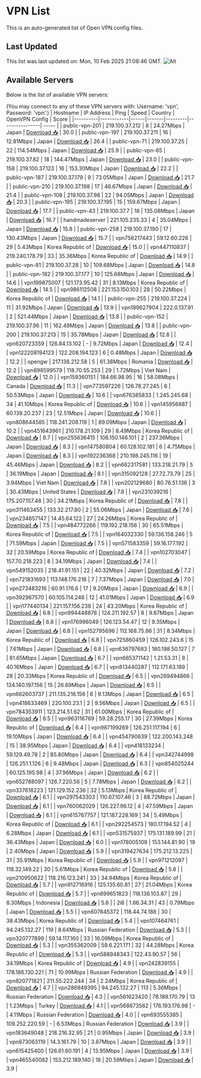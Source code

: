 # VPN List

This is an auto-generated list of Open VPN config files.

## Last Updated

This list was last updated on: Mon, 10 Feb 2025 21:08:46 GMT.
![Alt](https://repobeats.axiom.co/api/embed/186b98318ef1479477931607c1ad7d823f12451f.svg "Repobeats analytics image")

## Available Servers

Below is the list of available VPN servers:

(You may connect to any of these VPN servers with: Username: 'vpn', Password: 'vpn'.)
| Hostname | IP Address | Ping | Speed | Country | OpenVPN Config | Score |
|----------|------------|------|-------|---------|----------------| ----- |
| public-vpn-201 | 219.100.37.212 | 8 | 24.27Mbps | Japan | [Download 📥](./configs/server_0_JP.ovpn) | 30.0 |
| public-vpn-197 | 219.100.37.211 | 16 | 12.81Mbps | Japan | [Download 📥](./configs/server_1_JP.ovpn) | 26.4 |
| public-vpn-71 | 219.100.37.25 | 22 | 114.54Mbps | Japan | [Download 📥](./configs/server_2_JP.ovpn) | 25.9 |
| public-vpn-65 | 219.100.37.82 | 18 | 144.47Mbps | Japan | [Download 📥](./configs/server_3_JP.ovpn) | 23.0 |
| public-vpn-158 | 219.100.37.123 | 16 | 153.30Mbps | Japan | [Download 📥](./configs/server_4_JP.ovpn) | 22.2 |
| public-vpn-187 | 219.100.37.179 | 9 | 73.05Mbps | Japan | [Download 📥](./configs/server_5_JP.ovpn) | 21.7 |
| public-vpn-210 | 219.100.37.198 | 17 | 46.67Mbps | Japan | [Download 📥](./configs/server_6_JP.ovpn) | 21.4 |
| public-vpn-108 | 219.100.37.98 | 22 | 94.05Mbps | Japan | [Download 📥](./configs/server_7_JP.ovpn) | 20.3 |
| public-vpn-195 | 219.100.37.195 | 15 | 159.67Mbps | Japan | [Download 📥](./configs/server_8_JP.ovpn) | 17.7 |
| public-vpn-43 | 219.100.37.7 | 18 | 135.08Mbps | Japan | [Download 📥](./configs/server_9_JP.ovpn) | 16.7 |
| handmadeserver | 221.105.235.33 | 4 | 35.04Mbps | Japan | [Download 📥](./configs/server_10_JP.ovpn) | 15.8 |
| public-vpn-258 | 219.100.37.190 | 17 | 130.43Mbps | Japan | [Download 📥](./configs/server_11_JP.ovpn) | 15.7 |
| vpn756217443 | 59.12.60.226 | 29 | 5.43Mbps | Korea Republic of | [Download 📥](./configs/server_12_KR.ovpn) | 15.0 |
| vpn447110837 | 219.240.178.79 | 33 | 35.36Mbps | Korea Republic of | [Download 📥](./configs/server_13_KR.ovpn) | 14.9 |
| public-vpn-81 | 219.100.37.28 | 10 | 109.68Mbps | Japan | [Download 📥](./configs/server_14_JP.ovpn) | 14.8 |
| public-vpn-182 | 219.100.37.177 | 10 | 125.68Mbps | Japan | [Download 📥](./configs/server_15_JP.ovpn) | 14.6 |
| vpn199875007 | 121.173.95.42 | 31 | 8.13Mbps | Korea Republic of | [Download 📥](./configs/server_16_KR.ovpn) | 14.5 |
| vpn986112508 | 221.153.150.103 | 28 | 50.22Mbps | Korea Republic of | [Download 📥](./configs/server_17_KR.ovpn) | 14.1 |
| public-vpn-255 | 219.100.37.224 | 11 | 31.92Mbps | Japan | [Download 📥](./configs/server_18_JP.ovpn) | 13.9 |
| vpn189627904 | 222.0.137.91 | 2 | 521.44Mbps | Japan | [Download 📥](./configs/server_19_JP.ovpn) | 13.8 |
| public-vpn-152 | 219.100.37.96 | 11 | 162.49Mbps | Japan | [Download 📥](./configs/server_20_JP.ovpn) | 13.8 |
| public-vpn-200 | 219.100.37.213 | 15 | 35.78Mbps | Japan | [Download 📥](./configs/server_21_JP.ovpn) | 12.8 |
| vpn620723359 | 126.84.13.102 | - | 9.72Mbps | Japan | [Download 📥](./configs/server_22_JP.ovpn) | 12.4 |
| vpn122208194123 | 122.208.194.123 | 6 | 0.48Mbps | Japan | [Download 📥](./configs/server_23_JP.ovpn) | 12.2 |
| opengw | 217.138.212.58 | 5 | 61.38Mbps | Romania | [Download 📥](./configs/server_24_RO.ovpn) | 12.2 |
| vpn898599579 | 118.70.55.253 | 29 | 1.72Mbps | Viet Nam | [Download 📥](./configs/server_25_VN.ovpn) | 12.0 |
| vpn159360151 | 184.66.98.95 | 16 | 58.08Mbps | Canada | [Download 📥](./configs/server_26_CA.ovpn) | 11.3 |
| vpn773597226 | 126.78.27.245 | 6 | 50.53Mbps | Japan | [Download 📥](./configs/server_27_JP.ovpn) | 10.6 |
| vpn676385833 | 1.245.245.68 | 34 | 41.10Mbps | Korea Republic of | [Download 📥](./configs/server_28_KR.ovpn) | 10.6 |
| vpn145956887 | 60.139.20.237 | 23 | 12.51Mbps | Japan | [Download 📥](./configs/server_29_JP.ovpn) | 10.6 |
| vpn808644585 | 118.241.208.119 | 1 | 89.09Mbps | Japan | [Download 📥](./configs/server_30_JP.ovpn) | 10.2 |
| vpn451643961 | 210.178.21.109 | 29 | 8.49Mbps | Korea Republic of | [Download 📥](./configs/server_31_KR.ovpn) | 8.7 |
| vpn255636415 | 106.150.146.101 | 2 | 237.36Mbps | Japan | [Download 📥](./configs/server_32_JP.ovpn) | 8.3 |
| vpn147580804 | 60.128.102.181 | 6 | 4.75Mbps | Japan | [Download 📥](./configs/server_33_JP.ovpn) | 8.3 |
| vpn192236368 | 210.198.245.116 | 19 | 45.46Mbps | Japan | [Download 📥](./configs/server_34_JP.ovpn) | 8.2 |
| vpn662317581 | 133.218.21.79 | 5 | 36.19Mbps | Japan | [Download 📥](./configs/server_35_JP.ovpn) | 8.1 |
| vpn315092128 | 27.72.73.79 | 25 | 3.94Mbps | Viet Nam | [Download 📥](./configs/server_36_VN.ovpn) | 7.8 |
| vpn202129680 | 80.76.51.136 | 3 | 30.43Mbps | United States | [Download 📥](./configs/server_37_US.ovpn) | 7.8 |
| vpn231039216 | 175.207.157.48 | 30 | 34.21Mbps | Korea Republic of | [Download 📥](./configs/server_38_KR.ovpn) | 7.8 |
| vpn311463455 | 133.32.217.80 | 2 | 55.06Mbps | Japan | [Download 📥](./configs/server_39_JP.ovpn) | 7.6 |
| vpn234857147 | 14.45.64.122 | 27 | 24.26Mbps | Korea Republic of | [Download 📥](./configs/server_40_KR.ovpn) | 7.5 |
| vpn484772266 | 119.192.218.156 | 30 | 65.51Mbps | Korea Republic of | [Download 📥](./configs/server_41_KR.ovpn) | 7.5 |
| vpn164032330 | 59.136.158.246 | 5 | 71.59Mbps | Japan | [Download 📥](./configs/server_42_JP.ovpn) | 7.5 |
| vpn571583359 | 59.16.177.192 | 32 | 20.59Mbps | Korea Republic of | [Download 📥](./configs/server_43_KR.ovpn) | 7.4 |
| vpn102703047 | 157.70.218.223 | 8 | 34.19Mbps | Japan | [Download 📥](./configs/server_44_JP.ovpn) | 7.4 |
| vpn549152035 | 218.41.91.151 | 22 | 40.32Mbps | Japan | [Download 📥](./configs/server_45_JP.ovpn) | 7.2 |
| vpn721831693 | 113.148.176.216 | 7 | 7.37Mbps | Japan | [Download 📥](./configs/server_46_JP.ovpn) | 7.0 |
| vpn273483216 | 60.91.176.6 | 17 | 9.20Mbps | Japan | [Download 📥](./configs/server_47_JP.ovpn) | 6.9 |
| vpn392967570 | 60.105.114.246 | 12 | 41.01Mbps | Japan | [Download 📥](./configs/server_48_JP.ovpn) | 6.9 |
| vpn177440134 | 221.157.156.238 | 24 | 43.20Mbps | Korea Republic of | [Download 📥](./configs/server_49_KR.ovpn) | 6.8 |
| vpn994448878 | 124.211.192.57 | 8 | 9.67Mbps | Japan | [Download 📥](./configs/server_50_JP.ovpn) | 6.8 |
| vpn176998049 | 126.123.54.47 | 12 | 9.35Mbps | Japan | [Download 📥](./configs/server_51_JP.ovpn) | 6.8 |
| vpn152795696 | 112.168.75.86 | 31 | 8.34Mbps | Korea Republic of | [Download 📥](./configs/server_52_KR.ovpn) | 6.8 |
| vpn725860459 | 126.102.243.6 | 15 | 7.61Mbps | Japan | [Download 📥](./configs/server_53_JP.ovpn) | 6.8 |
| vpn636797683 | 180.198.50.127 | 7 | 81.65Mbps | Japan | [Download 📥](./configs/server_54_JP.ovpn) | 6.7 |
| vpn685371142 | 1.21.53.31 | 8 | 40.16Mbps | Japan | [Download 📥](./configs/server_55_JP.ovpn) | 6.7 |
| vpn813440287 | 112.171.63.189 | 28 | 20.33Mbps | Korea Republic of | [Download 📥](./configs/server_56_KR.ovpn) | 6.5 |
| vpn269494866 | 124.140.197.156 | 15 | 26.69Mbps | Japan | [Download 📥](./configs/server_57_JP.ovpn) | 6.5 |
| vpn662603737 | 211.135.216.156 | 6 | 9.13Mbps | Japan | [Download 📥](./configs/server_58_JP.ovpn) | 6.5 |
| vpn418633469 | 220.100.23.1 | 2 | 9.56Mbps | Japan | [Download 📥](./configs/server_59_JP.ovpn) | 6.5 |
| vpn784353911 | 123.214.51.62 | 31 | 61.00Mbps | Korea Republic of | [Download 📥](./configs/server_60_KR.ovpn) | 6.5 |
| vpn963116769 | 59.28.255.17 | 30 | 27.39Mbps | Korea Republic of | [Download 📥](./configs/server_61_KR.ovpn) | 6.4 |
| vpn987199269 | 126.251.117.194 | 6 | 19.10Mbps | Japan | [Download 📥](./configs/server_62_JP.ovpn) | 6.4 |
| vpn454790639 | 122.200.143.248 | 15 | 38.95Mbps | Japan | [Download 📥](./configs/server_63_JP.ovpn) | 6.4 |
| vpn418133234 | 59.129.49.78 | 2 | 85.80Mbps | Japan | [Download 📥](./configs/server_64_JP.ovpn) | 6.4 |
| vpn342744998 | 126.251.1.126 | 6 | 9.48Mbps | Japan | [Download 📥](./configs/server_65_JP.ovpn) | 6.3 |
| vpn854025244 | 60.125.195.98 | 4 | 37.96Mbps | Japan | [Download 📥](./configs/server_66_JP.ovpn) | 6.2 |
| vpn652788097 | 126.7.220.56 | 5 | 7.78Mbps | Japan | [Download 📥](./configs/server_67_JP.ovpn) | 6.2 |
| vpn337618223 | 121.129.152.236 | 32 | 5.13Mbps | Korea Republic of | [Download 📥](./configs/server_68_KR.ovpn) | 6.1 |
| vpn297543303 | 110.67.107.46 | 3 | 88.72Mbps | Japan | [Download 📥](./configs/server_69_JP.ovpn) | 6.1 |
| vpn760062029 | 126.227.96.12 | 4 | 47.59Mbps | Japan | [Download 📥](./configs/server_70_JP.ovpn) | 6.1 |
| vpn615767757 | 121.187.228.169 | 34 | 5.49Mbps | Korea Republic of | [Download 📥](./configs/server_71_KR.ovpn) | 6.1 |
| vpn292254573 | 180.17.194.52 | 4 | 6.28Mbps | Japan | [Download 📥](./configs/server_72_JP.ovpn) | 6.1 |
| vpn531575937 | 175.131.189.99 | 21 | 36.43Mbps | Japan | [Download 📥](./configs/server_73_JP.ovpn) | 6.0 |
| vpn178005109 | 153.144.81.90 | 19 | 2.40Mbps | Japan | [Download 📥](./configs/server_74_JP.ovpn) | 5.9 |
| vpn319427634 | 175.212.13.225 | 31 | 35.91Mbps | Korea Republic of | [Download 📥](./configs/server_75_KR.ovpn) | 5.9 |
| vpn971212097 | 118.32.149.22 | 30 | 5.61Mbps | Korea Republic of | [Download 📥](./configs/server_76_KR.ovpn) | 5.8 |
| vpn210950622 | 118.216.123.241 | 33 | 34.94Mbps | Korea Republic of | [Download 📥](./configs/server_77_KR.ovpn) | 5.7 |
| vpn912716916 | 125.135.60.81 | 27 | 21.04Mbps | Korea Republic of | [Download 📥](./configs/server_78_KR.ovpn) | 5.7 |
| vpn699651823 | 118.136.103.87 | 29 | 8.30Mbps | Indonesia | [Download 📥](./configs/server_79_ID.ovpn) | 5.6 |
| 2i6 | 1.66.34.31 | 43 | 0.79Mbps | Japan | [Download 📥](./configs/server_80_JP.ovpn) | 5.5 |
| vpn607845372 | 118.44.74.188 | 30 | 38.43Mbps | Korea Republic of | [Download 📥](./configs/server_81_KR.ovpn) | 5.4 |
| vpn107464761 | 94.245.132.27 | 119 | 8.64Mbps | Russian Federation | [Download 📥](./configs/server_82_RU.ovpn) | 5.3 |
| vpn320777899 | 59.14.117.160 | 33 | 16.09Mbps | Korea Republic of | [Download 📥](./configs/server_83_KR.ovpn) | 5.3 |
| vpn355362009 | 59.6.221.171 | 32 | 44.28Mbps | Korea Republic of | [Download 📥](./configs/server_84_KR.ovpn) | 5.3 |
| vpn588948343 | 122.43.90.57 | 56 | 34.19Mbps | Korea Republic of | [Download 📥](./configs/server_85_KR.ovpn) | 4.9 |
| vpn242839155 | 178.186.130.221 | 71 | 10.99Mbps | Russian Federation | [Download 📥](./configs/server_86_RU.ovpn) | 4.9 |
| vpn820771821 | 211.55.222.244 | 34 | 2.24Mbps | Korea Republic of | [Download 📥](./configs/server_87_KR.ovpn) | 4.7 |
| vpn286949395 | 94.245.132.27 | 113 | 5.36Mbps | Russian Federation | [Download 📥](./configs/server_88_RU.ovpn) | 4.3 |
| vpn561623420 | 78.189.170.79 | 13 | 1.23Mbps | Turkey | [Download 📥](./configs/server_89_TR.ovpn) | 4.1 |
| vpn568673562 | 176.193.176.98 | - | 4.11Mbps | Russian Federation | [Download 📥](./configs/server_90_RU.ovpn) | 4.0 |
| vpn693555385 | 109.252.220.59 | - | 6.53Mbps | Russian Federation | [Download 📥](./configs/server_91_RU.ovpn) | 3.9 |
| vpn183649048 | 218.216.32.95 | 21 | 0.95Mbps | Japan | [Download 📥](./configs/server_92_JP.ovpn) | 3.9 |
| vpn873063119 | 14.3.161.79 | 10 | 3.87Mbps | Japan | [Download 📥](./configs/server_93_JP.ovpn) | 3.9 |
| vpn615425400 | 126.61.60.191 | 4 | 13.95Mbps | Japan | [Download 📥](./configs/server_94_JP.ovpn) | 3.9 |
| vpn465540082 | 153.212.189.140 | 18 | 20.59Mbps | Japan | [Download 📥](./configs/server_95_JP.ovpn) | 3.9 |
